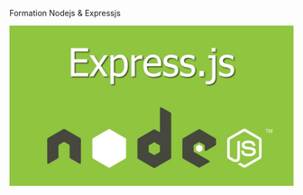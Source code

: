 Formation Nodejs & Expressjs

![Image of Express-node](./src/images/Express.jpg) <!-- .element: style="height: 400px"-->
